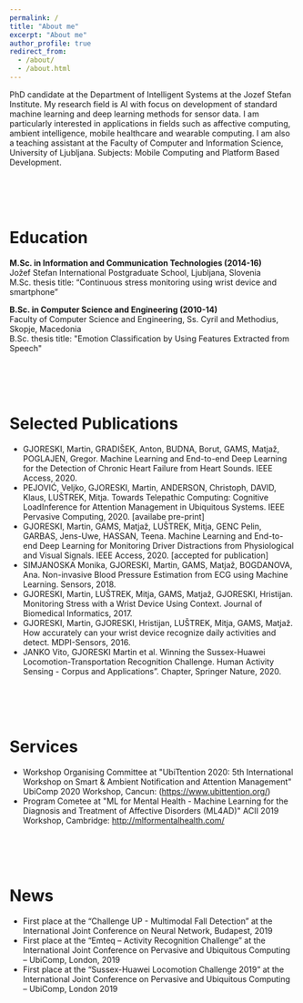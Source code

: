 ```yaml
---
permalink: /
title: "About me"
excerpt: "About me"
author_profile: true
redirect_from: 
  - /about/
  - /about.html
---
```


PhD candidate at the Department of Intelligent Systems at the Jozef Stefan Institute. My research field is AI with focus on development of standard machine learning and deep learning methods for sensor data. I am particularly interested in applications in fields such as affective computing, ambient intelligence, mobile healthcare and wearable computing. I am also a teaching assistant at the Faculty of Computer and Information Science, University of Ljubljana. Subjects: Mobile Computing and Platform Based Development.

<br/><br/>
Education
======
**M.Sc. in Information and Communication Technologies (2014-16)**<br/>
Jožef Stefan International Postgraduate School, Ljubljana, Slovenia<br/>
M.Sc. thesis title: “Continuous stress monitoring using wrist device and smartphone”

**B.Sc. in Computer Science and Engineering (2010-14)**<br/>
Faculty of Computer Science and Engineering, Ss. Cyril and Methodius, Skopje, Macedonia<br/>
B.Sc. thesis title: "Emotion Classification by Using Features Extracted from Speech"

<br/><br/>
Selected Publications
======
* GJORESKI, Martin, GRADIŠEK, Anton, BUDNA, Borut, GAMS, Matjaž, POGLAJEN, Gregor. Machine Learning and End-to-end Deep Learning for the Detection of Chronic Heart Failure from Heart Sounds. IEEE Access, 2020. 
* PEJOVIĆ, Veljko, GJORESKI, Martin, ANDERSON, Christoph, DAVID, Klaus, LUŠTREK, Mitja. Towards Telepathic Computing: Cognitive LoadInference for Attention Management in Ubiquitous Systems. IEEE Pervasive Computing, 2020. [availabe pre-print]
* GJORESKI, Martin, GAMS, Matjaž, LUŠTREK, Mitja, GENC Pelin, GARBAS, Jens-Uwe, HASSAN, Teena. Machine Learning and End-to-end Deep Learning for Monitoring Driver Distractions from Physiological and Visual Signals. IEEE Access, 2020. [accepted for publication]
* SIMJANOSKA Monika, GJORESKI, Martin, GAMS, Matjaž, BOGDANOVA, Ana. Non-invasive Blood Pressure Estimation from ECG using Machine Learning. Sensors, 2018.
* GJORESKI, Martin, LUŠTREK, Mitja, GAMS, Matjaž, GJORESKI, Hristijan. Monitoring Stress with a Wrist Device Using Context. Journal of Biomedical Informatics, 2017.
* GJORESKI, Martin, GJORESKI, Hristijan, LUŠTREK, Mitja, GAMS, Matjaž. How accurately can your wrist device recognize daily activities and detect. MDPI-Sensors, 2016.
* JANKO Vito, GJORESKI Martin et al. Winning the Sussex-Huawei Locomotion-Transportation Recognition Challenge. Human Activity Sensing - Corpus and Applications”. Chapter, Springer Nature, 2020.


<br/><br/>
Services
======
* Workshop Organising Committee at "UbiTtention 2020: 5th International Workshop on
Smart & Ambient Notification and Attention Management" UbiComp 2020 Workshop, Cancun: (https://www.ubittention.org/)
* Program Cometee at "ML for Mental Health - Machine Learning for the Diagnosis and Treatment of Affective Disorders (ML4AD)"
ACII 2019 Workshop, Cambridge: http://mlformentalhealth.com/


<br/><br/>
News
======
* First place at the “Challenge UP - Multimodal Fall Detection” at the International Joint Conference on Neural Network, Budapest, 2019
* First place at the “Emteq – Activity Recognition Challenge” at the International Joint Conference on Pervasive and Ubiquitous Computing – UbiComp, London, 2019
* First place at the “Sussex-Huawei Locomotion Challenge 2019” at the International Joint Conference on Pervasive and Ubiquitous Computing – UbiComp, London 2019

